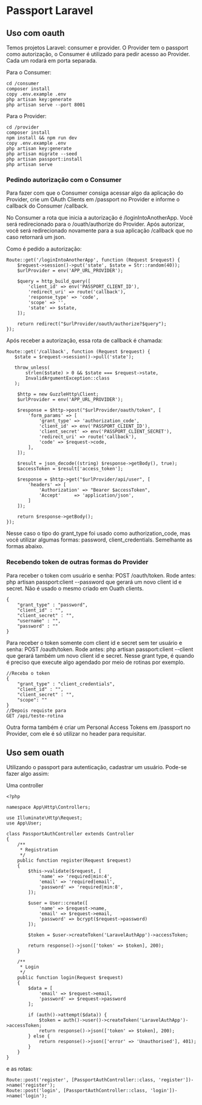 # Passport Laravel

## Uso com oauth
Temos projetos Laravel: consumer e provider. O Provider tem o passport como autorização, o Consumer é utilizado para pedir acesso ao Provider. Cada um rodará em porta separada.

Para o Consumer:
````
cd /consumer
composer install
copy .env.example .env
php artisan key:generate
php artisan serve --port 8001
````

Para o Provider:
````
cd /provider
composer install
npm install && npm run dev
copy .env.example .env
php artisan key:generate
php artisan migrate --seed
php artisan passport:install
php artisan serve
````

### Pedindo autorização com o Consumer

Para fazer com que o Consumer consiga acessar algo da aplicação do Provider, crie um OAuth Clients em /passport no Provider e informe o callback do Consumer /callback.

No Consumer a rota que inicia a autorização é /loginIntoAnotherApp. Você será redirecionado para o /ouath/authorize do Provider. Após autorizar, você será redirecionado novamente para a sua aplicação /callback que no caso retornará um json.

Como é pedido a autorização:
````
Route::get('/loginIntoAnotherApp', function (Request $request) {
    $request->session()->put('state', $state = Str::random(40));
    $urlProvider = env('APP_URL_PROVIDER');

    $query = http_build_query([
        'client_id' => env('PASSPORT_CLIENT_ID'),
        'redirect_uri' => route('callback'),
        'response_type' => 'code',
        'scope' => '',
        'state' => $state,
    ]);

    return redirect("$urlProvider/oauth/authorize?$query");
});
````

Após receber a autorização, essa rota de callback é chamada:

````
Route::get('/callback', function (Request $request) {
   $state = $request->session()->pull('state');

   throw_unless(
       strlen($state) > 0 && $state === $request->state,
       InvalidArgumentException::class
   );

    $http = new GuzzleHttp\Client;
    $urlProvider = env('APP_URL_PROVIDER');

    $response = $http->post("$urlProvider/oauth/token", [
        'form_params' => [
            'grant_type' => 'authorization_code',
            'client_id' => env('PASSPORT_CLIENT_ID'),
            'client_secret' => env('PASSPORT_CLIENT_SECRET'),
            'redirect_uri' => route('callback'),
            'code' => $request->code,
        ],
    ]);

    $result = json_decode((string) $response->getBody(), true);
    $accessToken = $result['access_token'];

    $response = $http->get("$urlProvider/api/user", [
        'headers' => [
            'Authorization' => "Bearer $accessToken",
            'Accept'     => 'application/json',
        ]
    ]);

    return $response->getBody();
});
````

Nesse caso o tipo do grant_type foi usado como authorization_code, mas você utilizar algumas formas: password, client_credentials. Semelhante as formas abaixo.


### Recebendo token de outras formas do Provider
Para receber o token com usuário e senha: POST /oauth/token. Rode antes: php artisan passport:client --password que gerará um novo client id e secret. Não é usado o mesmo criado em Ouath clients.

````
{
	"grant_type" : "password",
	"client_id" : "",
	"client_secret" : "",
	"username" : "",
	"password" : ""
}
````

Para receber o token somente com client id e secret sem ter usuário e senha: POST /oauth/token. Rode antes: php artisan passport:client --client que gerará também um novo client id e secret. Nesse grant type, é quando é preciso que execute algo agendado por meio de rotinas por exemplo.
````
//Receba o token
{
	"grant_type" : "client_credentials",
	"client_id" : "",
	"client_secret" : "",
    "scope": ""
}
//Depois requiste para
GET /api/teste-rotina
````
Outra forma também é criar um Personal Access Tokens em /passport no Provider, com ele é só utilizar no header para requisitar.

## Uso sem ouath
Utilizando o passport para autenticação, cadastrar um usuário. Pode-se fazer algo assim:

Uma controller
````
<?php

namespace App\Http\Controllers;

use Illuminate\Http\Request;
use App\User;

class PassportAuthController extends Controller
{
    /**
     * Registration
     */
    public function register(Request $request)
    {
        $this->validate($request, [
            'name' => 'required|min:4',
            'email' => 'required|email',
            'password' => 'required|min:8',
        ]);

        $user = User::create([
            'name' => $request->name,
            'email' => $request->email,
            'password' => bcrypt($request->password)
        ]);

        $token = $user->createToken('LaravelAuthApp')->accessToken;

        return response()->json(['token' => $token], 200);
    }

    /**
     * Login
     */
    public function login(Request $request)
    {
        $data = [
            'email' => $request->email,
            'password' => $request->password
        ];

        if (auth()->attempt($data)) {
            $token = auth()->user()->createToken('LaravelAuthApp')->accessToken;
            return response()->json(['token' => $token], 200);
        } else {
            return response()->json(['error' => 'Unauthorised'], 401);
        }
    }
}
````

e as rotas:
````
Route::post('register', [PassportAuthController::class, 'register'])->name('register');
Route::post('login', [PassportAuthController::class, 'login'])->name('login');
````
